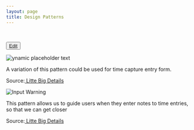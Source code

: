```yaml
---
layout: page
title: Design Patterns
---
```


<br />

<button class="xpp-edit-btn">[Edit](http://prose.io/#ustwo/xpp/edit/gh-pages/patterns.md)</button>



![ynamic placeholder text]({{site.baseurl}}/img/form-field-placeholder-text.gif "Dynamic placeholder text")

A variation of this pattern could be used for time capture entry form. 

Source:[ Litte Big Details](http://littlebigdetails.com/post/82478225432/circleci-once-activated-the-input-placeholders)

![Input Warning]({{site.baseurl}}/img/input-warning.gif "Input Warning")

This pattern allows us to guide users when they enter notes to time entries, so that we can get closer 

Source:[ Litte Big Details](http://littlebigdetails.com/post/82687933901/github-gives-a-warning-if-the-message-is-longer)
